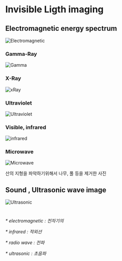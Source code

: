 # Invisible Ligth imaging

## Electromagnetic energy spectrum

![Electromagnetic](./images/Picture6.png)

### Gamma-Ray

![Gamma](./images/Picture7.png)

### X-Ray

![xRay](./images/Picture8.png)

### Ultraviolet

![Ultraviolet](./images/Picture9.png)

### Visible, infrared

![infrared](./images/Picture10.png)

### Microwave

![Microwave](./images/Picture11.png)

산의 지형을 파악하기위해서 나무, 풀 등을 제거한 사진

## Sound , Ultrasonic wave image

![Ultrasonic](./images/Picture12.png)

#

_\* electromagnetic : 전자기의_

_\* infrared : 적외선_

_\* radio wave : 전파_

_\* ultrasonic : 초음파_

